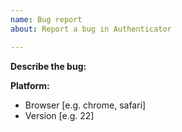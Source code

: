 ```yaml
---
name: Bug report
about: Report a bug in Authenticator

---
```


<Do not use this to ask about lost codes or accounts>
<More info here: https://github.com/Authenticator-Extension/Authenticator/wiki/Lost-Codes>

**Describe the bug:** <Describe the issue with Authenticator> 


**Platform:** <This is required>
 - Browser [e.g. chrome, safari]
 - Version [e.g. 22]
